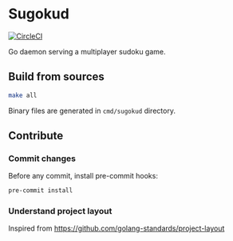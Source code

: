 # Sugokud

[![CircleCI](https://circleci.com/gh/dezounet/sugokud.svg?style=shield)](https://app.circleci.com/pipelines/github/dezounet/sugokud)

Go daemon serving a multiplayer sudoku game.

## Build from sources

```bash
make all
```

Binary files are generated in `cmd/sugokud` directory.

## Contribute

### Commit changes

Before any commit, install pre-commit hooks:

```bash
pre-commit install
```

### Understand project layout

Inspired from <https://github.com/golang-standards/project-layout>
